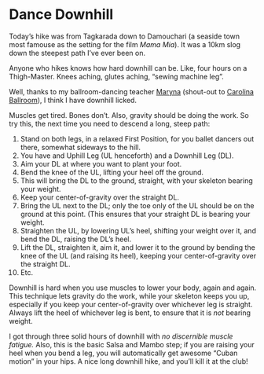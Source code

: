 
# Dance Downhill

Today’s hike was from Tagkarada down to Damouchari (a seaside town most famouse as the setting for the film *Mama Mia*). It was a 10km slog down the steepest path I’ve ever been on.

Anyone who hikes knows how hard downhill can be. Like, four hours on a Thigh-Master. Knees aching, glutes aching, “sewing machine leg”. 

Well, thanks to my ballroom-dancing teacher [Maryna](https://carolinaballroom.com/our-instructors/) (shout-out to [Carolina Ballroom](https://carolinaballroom.com)), I think I have downhill licked.

Muscles get tired. Bones don’t. Also, gravity should be doing the work. So try this, the next time you need to descend a long, steep path:

1. Stand on both legs, in a relaxed First Position, for you ballet dancers out there, somewhat sideways to the hill.
1. You have and Uphill Leg (UL henceforth) and a Downhill Leg (DL).
1. Aim your DL at where you want to plant your foot.
1. Bend the knee of the UL, lifting your heel off the ground.
1. This will bring the DL to the ground, straight, with your skeleton bearing your weight.
1. Keep your center-of-gravity over the straight DL.
1. Bring the UL next to the DL; only the toe only of the UL should be on the ground at this point. (This ensures that your straight DL is bearing your weight.
1. Straighten the UL, by lowering UL’s heel, shifting your weight over it, and bend the DL, raising the DL’s heel.
1. Lift the DL, straighten it, aim it, and lower it to the ground by bending the knee of the UL (and raising its heel), keeping your center-of-gravity over the straight DL.
1. Etc.

Downhill is hard when you use muscles to lower your body, again and again. This technique lets gravity do the work, while your skeleton keeps you up, especially if you keep your center-of-gravity over whichever leg is straight. Always lift the heel of whichever leg is bent, to ensure that it is *not* bearing weight.

I got through three solid hours of downhill with *no discernible muscle fatigue.* Also, this is the basic Salsa and Mambo step; if you are raising your heel when you bend a leg, you will automatically get awesome “Cuban motion” in your hips. A nice long downhill hike, and you’ll kill it at the club!